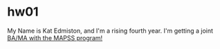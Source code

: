 # hw01

My Name is Kat Edmiston, and I'm a rising fourth year. I'm getting a joint [BA/MA with the MAPSS program!](https://mapss.uchicago.edu/) 